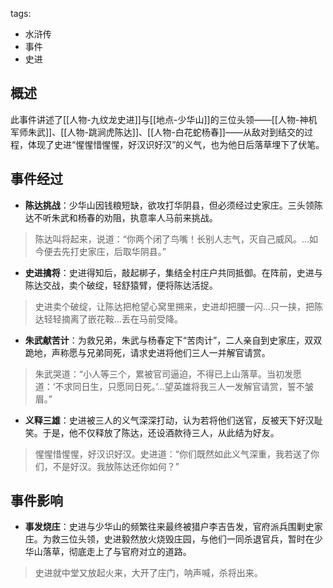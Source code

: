 tags:
  - 水浒传
  - 事件
  - 史进

## 概述
此事件讲述了[[人物-九纹龙史进]]与[[地点-少华山]]的三位头领——[[人物-神机军师朱武]]、[[人物-跳涧虎陈达]]、[[人物-白花蛇杨春]]——从敌对到结交的过程，体现了史进“惺惺惜惺惺，好汉识好汉”的义气，也为他日后落草埋下了伏笔。

## 事件经过
- **陈达挑战**：少华山因钱粮短缺，欲攻打华阴县，但必须经过史家庄。三头领陈达不听朱武和杨春的劝阻，执意率人马前来挑战。
> 陈达叫将起来，说道：“你两个闭了鸟嘴！长别人志气，灭自己威风。...如今便去先打史家庄，后取华阴县。”

- **史进擒将**：史进得知后，敲起梆子，集结全村庄户共同抵御。在阵前，史进与陈达交战，卖个破绽，轻舒猿臂，便将陈达活捉。
> 史进卖个破绽，让陈达把枪望心窝里搠来，史进却把腰一闪...只一挟，把陈达轻轻摘离了嵌花鞍...丢在马前受降。

- **朱武献苦计**：为救兄弟，朱武与杨春定下“苦肉计”，二人亲自到史家庄，双双跪地，声称愿与兄弟同死，请求史进将他们三人一并解官请赏。
> 朱武哭道：“小人等三个，累被官司逼迫，不得已上山落草。当初发愿道：‘不求同日生，只愿同日死。’...望英雄将我三人一发解官请赏，誓不皱眉。”

- **义释三雄**：史进被三人的义气深深打动，认为若将他们送官，反被天下好汉耻笑。于是，他不仅释放了陈达，还设酒款待三人，从此结为好友。
> 惺惺惜惺惺，好汉识好汉。史进道：“你们既然如此义气深重，我若送了你们，不是好汉。我放陈达还你如何？”

## 事件影响
- **事发烧庄**：史进与少华山的频繁往来最终被猎户李吉告发，官府派兵围剿史家庄。为救三位头领，史进毅然放火烧毁庄园，与他们一同杀退官兵，暂时在少华山落草，彻底走上了与官府对立的道路。
> 史进就中堂又放起火来，大开了庄门，呐声喊，杀将出来。
